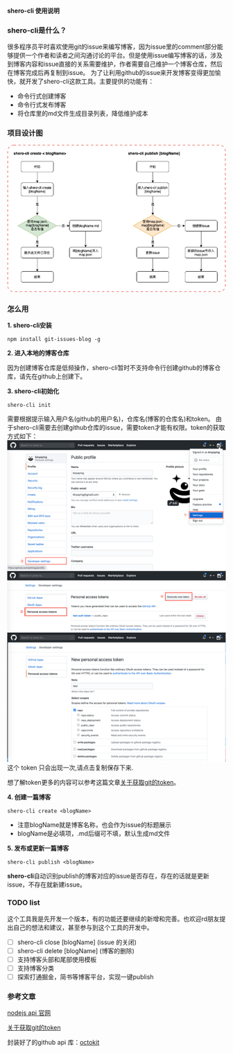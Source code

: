 #### shero-cli 使用说明

### shero-cli是什么？
很多程序员平时喜欢使用git的issue来编写博客，因为issue里的comment部分能够提供一个作者和读者之间沟通讨论的平台。但是使用issue编写博客的话，涉及到博客内容和issue直接的关系需要维护，作者需要自己维护一个博客仓库，然后在博客完成后再复制到issue。
为了让利用github的issue来开发博客变得更加愉快，就开发了shero-cli这款工具。主要提供的功能有：
- 命令行式创建博客
- 命令行式发布博客
- 将仓库里的md文件生成目录列表，降低维护成本


### 项目设计图
![项目设计图](https://raw.githubusercontent.com/kinyaying/git-issues-blog/master/img/1.png)

### 怎么用

**1. shero-cli安装**
```shell
npm install git-issues-blog -g
```

**2. 进入本地的博客仓库**

因为创建博客仓库是低频操作，shero-cli暂时不支持命令行创建github的博客仓库，请先在github上创建下。

**3. shero-cli初始化**
```shell
shero-cli init
```
需要根据提示输入用户名(github的用户名)，仓库名(博客的仓库名)和token。
由于shero-cli需要去创建github仓库的issue，需要token才能有权限。token的获取方式如下：
![项目设计图](https://raw.githubusercontent.com/kinyaying/git-issues-blog/master/img/2.png)
![项目设计图](https://raw.githubusercontent.com/kinyaying/git-issues-blog/master/img/3.png)
![项目设计图](https://raw.githubusercontent.com/kinyaying/git-issues-blog/master/img/4.png)
这个 token 只会出现一次,请点击复制保存下来.

想了解token更多的内容可以参考这篇文章[关于获取git的token](https://dev.to/gr2m/github-api-authentication-personal-access-tokens-53kd)。

**4. 创建一篇博客**
```shell
shero-cli create <blogName>
```
- 注意blogName就是博客名称，也会作为issue的标题展示
- blogName是必填项，.md后缀可不填，默认生成md文件

**5. 发布或更新一篇博客**
```shell
shero-cli publish <blogName>
```
**shero-cli**自动识别publish的博客对应的issue是否存在，存在的话就是更新issue，不存在就新建issue。

### TODO list
这个工具我是先开发一个版本，有的功能还要继续的新增和完善。也欢迎rd朋友提出自己的想法和建议，甚至参与到这个工具的开发中。
- [ ] shero-cli close [blogName] (issue 的关闭)
- [ ] shero-cli delete [blogName] (博客的删除)
- [ ] 支持博客头部和尾部使用模板
- [ ] 支持博客分类
- [ ] 探索打通掘金，简书等博客平台，实现一键publish

### 参考文章
[nodejs api 官网](http://nodejs.cn/api/fs.html#fs_fs_readfile_path_options_callback)

[关于获取git的token](https://dev.to/gr2m/github-api-authentication-personal-access-tokens-53kd)

封装好了的github api 库：[octokit](https://octokit.github.io/rest.js/v18#issues-create)
